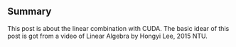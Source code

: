 ## Summary 

This post is about the linear combination with CUDA.
The basic idear of this post is got from a video of Linear Algebra by Hongyi Lee, 2015 NTU.